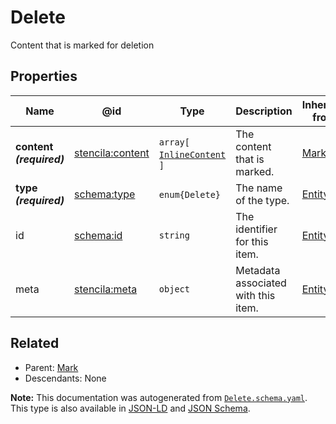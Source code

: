 # Delete

Content that is marked for deletion

## Properties

| Name                     | @id                                                         | Type                                               | Description                         | Inherited from        |
| ------------------------ | ----------------------------------------------------------- | -------------------------------------------------- | ----------------------------------- | --------------------- |
| **content _(required)_** | [stencila:content](https://schema.stenci.la/content.jsonld) | `array[`​[`InlineContent`](./InlineContent.md)​`]` | The content that is marked.         | [Mark](./Mark.md)     |
| **type _(required)_**    | [schema:type](https://schema.org/type)                      | `enum{`​`Delete`​`}`                               | The name of the type.               | [Entity](./Entity.md) |
| id                       | [schema:id](https://schema.org/id)                          | `string`                                           | The identifier for this item.       | [Entity](./Entity.md) |
| meta                     | [stencila:meta](https://schema.stenci.la/meta.jsonld)       | `object`                                           | Metadata associated with this item. | [Entity](./Entity.md) |

## Related

-   Parent: [Mark](./Mark.md)
-   Descendants: None

**Note:** This documentation was autogenerated from [`Delete.schema.yaml`](https://github.com/stencila/schema/blob/master/schema/Delete.schema.yaml). This type is also available in [JSON-LD](https://schema.stenci.la/Delete.jsonld) and [JSON Schema](https://schema.stenci.la/Delete.schema.json).
